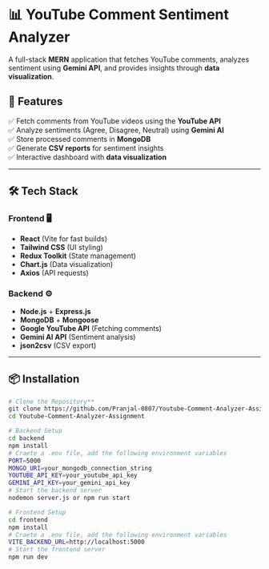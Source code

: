 # 📊 YouTube Comment Sentiment Analyzer

A full-stack **MERN** application that fetches YouTube comments, analyzes sentiment using **Gemini API**, and provides insights through **data visualization**.

## 🚀 Features

✅ Fetch comments from YouTube videos using the **YouTube API**  
✅ Analyze sentiments (Agree, Disagree, Neutral) using **Gemini AI**  
✅ Store processed comments in **MongoDB**  
✅ Generate **CSV reports** for sentiment insights  
✅ Interactive dashboard with **data visualization**  

---

## 🛠️ Tech Stack

### **Frontend** 🖥️
- **React** (Vite for fast builds)
- **Tailwind CSS** (UI styling)
- **Redux Toolkit** (State management)
- **Chart.js** (Data visualization)
- **Axios** (API requests)

### **Backend** ⚙️
- **Node.js** + **Express.js**
- **MongoDB** + **Mongoose**
- **Google YouTube API** (Fetching comments)
- **Gemini AI API** (Sentiment analysis)
- **json2csv** (CSV export)

---

## 📦 Installation

```sh
# Clone the Repository**
git clone https://github.com/Pranjal-0807/Youtube-Comment-Analyzer-Assignment.git
cd Youtube-Comment-Analyzer-Assignment

# Backend Setup
cd backend
npm install
# Craete a .env file, add the following environment variables
PORT=5000
MONGO_URI=your_mongodb_connection_string
YOUTUBE_API_KEY=your_youtube_api_key
GEMINI_API_KEY=your_gemini_api_key
# Start the backend server
nodemon server.js or npm run start
```

```sh
# Frontend Setup
cd frontend
npm install
# Craete a .env file, add the following environment variables
VITE_BACKEND_URL=http://localhost:5000
# Start the frontend server
npm run dev
```




